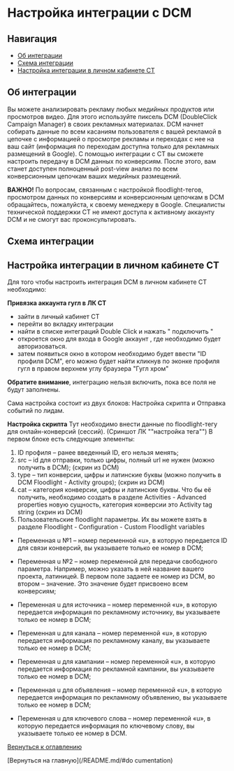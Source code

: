 # Настройка интеграции с DCM

## Навигация
* [Об интеграции ](#Об-интеграции)
* [Схема интеграции ](#Схема-интеграции)
* [Настройка интеграции в личном кабинете CT ](#Настройка-интеграции-в-личном-кабинете-CT)



## Об интеграции

Вы можете анализировать рекламу любых медийных продуктов или просмотров видео. 
Для этого используйте пиксель DCM (DoubleClick Campaign Manager) в своих рекламных материалах. 
DCM начнет собирать данные по всем касаниям пользователя с вашей рекламой в цепочке с информацией о просмотре рекламы и переходах с нее на ваш сайт (информация по переходам доступна только для рекламных размещений в Google). 
С помощью интеграции с CT вы сможете настроить передачу в DCM данных по конверсиям. После этого, вам станет доступен полноценный post-view анализ по всем конверсионным цепочкам ваших медийных размещений.

**ВАЖНО!** По вопросам, связанным с настройкой floodlight-тегов, просмотром данных по конверсиям и конверсионным цепочкам в DCM обращайтесь, пожалуйста, к своему менеджеру в Google. 
Специалисты технической поддержки CT не имеют доступа к активному аккаунту DCM и не смогут вас проконсультировать.


## Схема интеграции




## Настройка интеграции в личном кабинете CT

Для того чтобы настроить интеграция DCM в личном кабинете CT необходимо:

**Привязка аккаунта гугл в ЛК CT**
- зайти в личный кабинет CT
- перейти во вкладку интеграции
- найти в списке интеграций Double Click и нажать " подключить "
- откроется окно для входа в Google аккаунт , где необходимо будет авторизоваться.
- затем появиться окно в котором необходимо будет ввести "ID профиля DCM", его можно будет найти кликнув по эконке профиля гугл в правом верхнем углу браузера "Гугл хром"

**Обратите внимание**, интеграцию нельзя включить, пока все поля не будут заполнены.

Сама настройка состоит из двух блоков: Настройка скрипта и Отправка событий по лидам.

**Настройка скрипта**
Тут необходимо внести данные по floodlight-тегу для онлайн-конверсий (сессий). 
(Сриншот ЛК ""настройка тега"")
В первом блоке есть следующие элементы:
1. ID профиля – ранее введенный ID, его нельзя менять;
2. src – id для отправки, только цифры, полный url не нужен (можно получить в DCM);
(скрин из DCM)
3. type – тип конверсии, цифры и латинские буквы (можно получить в DCM Floodlight - Activity groups);
(скрин из DCM)
4. cat – категория конверсии, цифры и латинские буквы. Что бы её получить, необходимо создать в разделе Activities - Advanced properties новую сущность, категория конверсии это Activity tag string
(скрин из DCM)
5. Пользовательские floodlight параметры. Их вы можете взять в разделе Floodlight - Configuration - Custom Floodlight variables

- Переменная u №1 – номер переменной «u», в которую передается ID для связи конверсий, вы указываете только ее номер в DCM;
- Переменная u №2 – номер переменной для передачи свободного параметра. Например, можно указать в ней название вашего проекта, латиницей. В первом поле задаете ее номер из DCM, во втором – значение. Это значение будет присвоено всем конверсиям;

- Переменная u для источника – номер переменной «u», в которую передается информация по рекламному источнику, вы указываете только ее номер в DCM;

- Переменная u для канала – номер переменной «u», в которую передается информация по рекламному каналу, вы указываете только ее номер в DCM;

- Переменная u для кампании – номер переменной «u», в которую передается информация по рекламной кампании, вы указываете только ее номер в DCM;

- Переменная u для объявления – номер переменной «u», в которую передается информация по рекламному объявлению, вы указываете только ее номер в DCM;

- Переменная u для ключевого слова – номер переменной «u», в которую передается информация по ключевому слову, вы указываете только ее номер в DCM.

[Вернуться к оглавлению](#навигация)

[Вернуться на главную](/README.md/#do
cumentation)